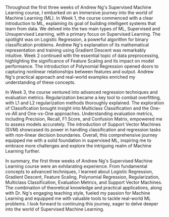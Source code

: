 Throughout the first three weeks of Andrew Ng's Supervised Machine Learning course, I embarked on an immersive journey into the world of Machine Learning (ML). 
In Week 1, the course commenced with a clear introduction to ML, explaining its goal of building intelligent systems that learn from data. We delved into the two main types of ML, 
Supervised and Unsupervised Learning, with a primary focus on Supervised Learning. The spotlight was on Logistic Regression, a powerful algorithm for binary classification problems. 
Andrew Ng's explanation of its mathematical representation and training using Gradient Descent was remarkably intuitive. Week 2 continued with the essential topic of data preprocessing, 
highlighting the significance of Feature Scaling and its impact on model performance. The introduction of Polynomial Regression opened doors to capturing nonlinear relationships between features and output. 
Andrew Ng's practical approach and real-world examples enriched my understanding of these concepts.

In Week 3, the course ventured into advanced regression techniques and evaluation metrics. Regularization became a key tool to combat overfitting, with L1 and L2 regularization methods thoroughly explained. 
The exploration of Classification brought insight into Multiclass Classification and the One-vs-All and One-vs-One approaches. Understanding evaluation metrics, including Precision, Recall, F1 Score, 
and Confusion Matrix, empowered me to assess models accurately. The introduction of Support Vector Machines (SVM) showcased its power in handling classification and regression tasks with non-linear decision 
boundaries. Overall, this comprehensive journey equipped me with a solid foundation in supervised ML, inspiring me to embrace more challenges and explore the intriguing realm of Machine Learning further.

In summary, the first three weeks of Andrew Ng's Supervised Machine Learning course were an exhilarating experience. From fundamental concepts to advanced techniques, 
I learned about Logistic Regression, Gradient Descent, Feature Scaling, Polynomial Regression, Regularization, Multiclass Classification, Evaluation Metrics, and Support Vector Machines. 
The combination of theoretical knowledge and practical applications, along with Dr. Ng's engaging teaching style, fueled my passion for Machine Learning and equipped me with valuable tools to 
tackle real-world ML problems. I look forward to continuing this journey, eager to delve deeper into the world of Supervised Machine Learning.
